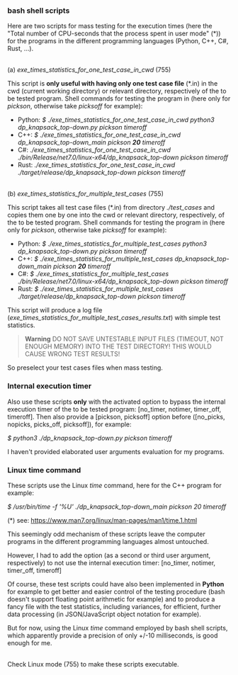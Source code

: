 ### bash shell scripts

Here are two scripts for mass testing for the execution times (here the "Total number of CPU-seconds that the process spent in user mode" (*)) for the programs in the different programming languages (Python, C++, C#, Rust, ...).

\
(a) *_exe_times_statistics_for_one_test_case_in_cwd_* (755)

This script is **only useful with having only one test case file** (*.in) in the cwd (current working directory) or relevant directory, respectively of the to be tested program. Shell commands for testing the program in (here only for _pickson_, otherwise take _picksoff_ for example):

* Python: _$ ./exe_times_statistics_for_one_test_case_in_cwd python3 dp_knapsack_top-down.py pickson timeroff_
* C++: _$ ./exe_times_statistics_for_one_test_case_in_cwd dp_knapsack_top-down_main pickson **20** timeroff_
* C#: _./exe_times_statistics_for_one_test_case_in_cwd ./bin/Release/net7.0/linux-x64/dp_knapsack_top-down pickson timeroff_
* Rust: _./exe_times_statistics_for_one_test_case_in_cwd ./target/release/dp_knapsack_top-down pickson timeroff_

\
(b) *_exe_times_statistics_for_multiple_test_cases_* (755)

This script takes all test case files (*.in) from directory _./test_cases_ and copies them one by one into the cwd or relevant directory, respectively, of the to be tested program. Shell commands for testing the program in (here only for _pickson_, otherwise take _picksoff_ for example):

* Python: _$ ./exe_times_statistics_for_multiple_test_cases python3 dp_knapsack_top-down.py pickson timeroff_
* C++: _$ ./exe_times_statistics_for_multiple_test_cases dp_knapsack_top-down_main pickson **20** timeroff_
* C#: _$ ./exe_times_statistics_for_multiple_test_cases ./bin/Release/net7.0/linux-x64/dp_knapsack_top-down pickson timeroff_
* Rust: _$ ./exe_times_statistics_for_multiple_test_cases ./target/release/dp_knapsack_top-down pickson timeroff_

This script will produce a log file (_exe_times_statistics_for_multiple_test_cases_results.txt_) with simple test statistics.

> **Warning**
DO NOT SAVE UNTESTABLE INPUT FILES (TIMEOUT, NOT ENOUGH MEMORY) INTO THE TEST DIRECTORY! THIS WOULD CAUSE WRONG TEST RESULTS!

So preselect your test cases files when mass testing.

 
### Internal execution timer

Also use these scripts **only** with the activated option to bypass the internal execution timer of the to be tested program: [no_timer, notimer, timer_off, timeroff].
Then also provide a [pickson, picksoff] option before ([no_picks, nopicks, picks_off, picksoff]), for example:

_$ python3 ./dp_knapsack_top-down.py pickson timeroff_

I haven't provided elaborated user arguments evaluation for my programs.

 
### Linux time command

These scripts use the Linux _time_ command, here for the C++ program for example:

_$ /usr/bin/time -f '%U' ./dp_knapsack_top-down_main pickson 20 timeroff_

(*) see: https://www.man7.org/linux/man-pages/man1/time.1.html

This seemingly odd mechanism of these scripts leave the computer programs in the different programming languages almost untouched.
                                          
However, I had to add the option (as a second or third user argument, respectively) to not use the internal execution timer: [no_timer, notimer, timer_off, timeroff]

Of course, these test scripts could have also been implemented in **Python** for example to get better and easier control of the testing procedure (bash doesn't support floating point arithmetic for example) and to produce a fancy file with the test statistics, including variances, for efficient, further data processing (in JSON/JavaScript object notation for example).

But for now, using the Linux _time_ command employed by bash shell scripts, which apparently provide a precision of only +/-10 milliseconds, is good enough for me.

\
Check Linux mode (755) to make these scripts executable.

